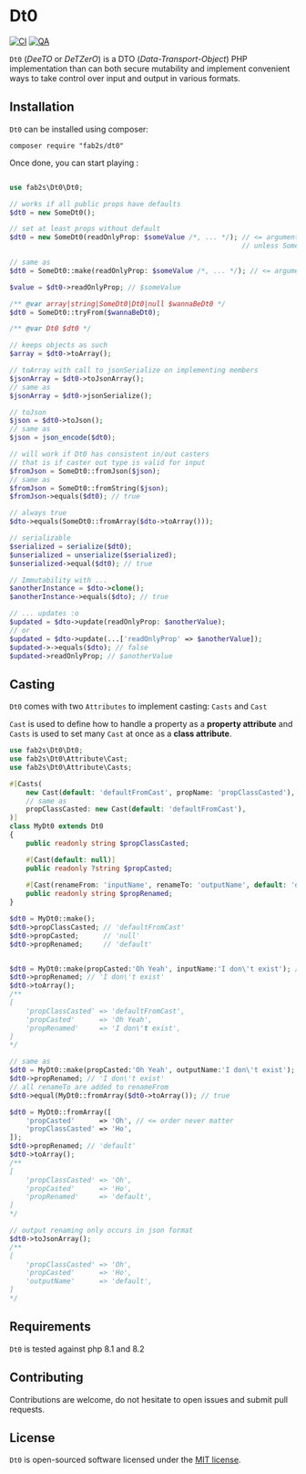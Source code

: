 # Dt0
[![CI](https://github.com/fab2s/dt0/actions/workflows/ci.yml/badge.svg)](https://github.com/fab2s/dt0/actions/workflows/ci.yml) [![QA](https://github.com/fab2s/dt0/actions/workflows/qa.yml/badge.svg)](https://github.com/fab2s/dt0/actions/workflows/qa.yml)

`Dt0` (_DeeTO_ or _DeTZerO_) is a DTO (_Data-Transport-Object_) PHP implementation than can both secure mutability and implement convenient ways to take control over input and output in various formats.

## Installation

`Dt0` can be installed using composer:

```shell
composer require "fab2s/dt0"
```

Once done, you can start playing :

```php

use fab2s\Dt0\Dt0;

// works if all public props have defaults
$dt0 = new SomeDt0();

// set at least props without default
$dt0 = new SomeDt0(readOnlyProp: $someValue /*, ... */); // <= argument order does not matter
                                                         // unless SomeDt0 has a constructor

// same as
$dt0 = SomeDt0::make(readOnlyProp: $someValue /*, ... */); // <= argument order never matter

$value = $dt0->readOnlyProp; // $someValue

/** @var array|string|SomeDt0|Dt0|null $wannaBeDt0 */
$dt0 = SomeDt0::tryFrom($wannaBeDt0);

/** @var Dt0 $dt0 */

// keeps objects as such
$array = $dt0->toArray();

// toArray with call to jsonSerialize on implementing members
$jsonArray = $dt0->toJsonArray();
// same as 
$jsonArray = $dt0->jsonSerialize();

// toJson
$json = $dt0->toJson();
// same as 
$json = json_encode($dt0);

// will work if Dt0 has consistent in/out casters
// that is if caster out type is valid for input
$fromJson = SomeDt0::fromJson($json);
// same as
$fromJson = SomeDt0::fromString($json);
$fromJson->equals($dt0); // true

// always true
$dto->equals(SomeDt0::fromArray($dto->toArray())); 

// serializable
$serialized = serialize($dt0);
$unserialized = unserialize($serialized);
$unserialized->equal($dt0); // true

// Immutability with ...
$anotherInstance = $dto->clone();
$anotherInstance->equals($dto); // true

// ... updates :o
$updated = $dto->update(readOnlyProp: $anotherValue);
// or 
$updated = $dto->update(...['readOnlyProp' => $anotherValue]);
$updated->->equals($dto); // false
$updated->readOnlyProp; // $anotherValue

```

## Casting

`Dt0` comes with two `Attributes` to implement casting: `Casts` and `Cast`

`Cast` is used to define how to handle a property as a **property attribute** and `Casts` is used to set many `Cast` at once as a **class attribute**.



````php
use fab2s\Dt0\Dt0;
use fab2s\Dt0\Attribute\Cast;
use fab2s\Dt0\Attribute\Casts;

#[Casts(
    new Cast(default: 'defaultFromCast', propName: 'propClassCasted'),
    // same as 
    propClassCasted: new Cast(default: 'defaultFromCast'),
)]
class MyDt0 extends Dt0
{
    public readonly string $propClassCasted;

    #[Cast(default: null)]
    public readonly ?string $propCasted;
    
    #[Cast(renameFrom: 'inputName', renameTo: 'outputName', default: 'default')]
    public readonly string $propRenamed;
}

$dt0 = MyDt0::make();
$dt0->propClassCasted; // 'defaultFromCast'
$dt0->propCasted;      // 'null'
$dt0->propRenamed;     // 'default'


$dt0 = MyDt0::make(propCasted:'Oh Yeah', inputName:'I don\'t exist'); // <= argument order never matter
$dt0->propRenamed; // 'I don\'t exist'
$dt0->toArray();
/**
[
    'propClassCasted' => 'defaultFromCast',
    'propCasted'      => 'Oh Yeah',
    'propRenamed'     => 'I don\'t exist',
] 
*/

// same as 
$dt0 = MyDt0::make(propCasted:'Oh Yeah', outputName:'I don\'t exist'); 
$dt0->propRenamed; // 'I don\'t exist'
// all renameTo are added to renameFrom
$dt0->equal(MyDt0::fromArray($dt0->toArray()); // true 

$dt0 = MyDt0::fromArray([ 
    'propCasted'      => 'Oh', // <= order never matter
    'propClassCasted' => 'Ho', 
]);
$dt0->propRenamed; // 'default'
$dt0->toArray();
/**
[
    'propClassCasted' => 'Oh',
    'propCasted'      => 'Ho',
    'propRenamed'     => 'default',
] 
*/

// output renaming only occurs in json format
$dt0->toJsonArray();
/**
[
    'propClassCasted' => 'Oh',
    'propCasted'      => 'Ho',
    'outputName'      => 'default',
] 
*/

````

## Requirements

`Dt0` is tested against php 8.1 and 8.2

## Contributing

Contributions are welcome, do not hesitate to open issues and submit pull requests.

## License

`Dt0` is open-sourced software licensed under the [MIT license](http://opensource.org/licenses/MIT).
